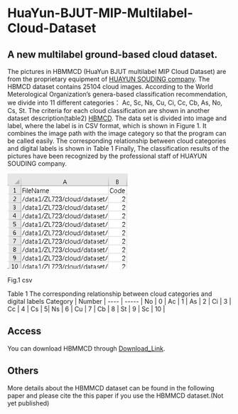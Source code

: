 # HuaYun-BJUT-MIP-Multilabel-Cloud-Dataset
## A new multilabel ground-based cloud dataset.

The pictures in HBMMCD (HuaYun BJUT multilabel MIP Cloud Dataset) are from the proprietary equipment of [HUAYUN SOUDING company](http://www.hysdqx.com/). The HBMCD dataset contains 25104 cloud images. According to the World Meterological Organization’s genera-based classification recommendation, we divide into 11 different categories： Ac, Sc, Ns, Cu, Ci, Cc, Cb, As, No, Cs, St. The criteria for each cloud classification are shown in another dataset description(table2) [HBMCD](https://github.com/SadaharuZL/HuaYun-BJUT-MIP-Cloud-Dataset). The data set is divided into image and label, where the label is in CSV format, which is shown in Figure 1. It combines the image path with the image category so that the program can be called easily. The corresponding relationship between cloud categories and digital labels is shown in Table 1
Finally, The classification results of the pictures have been recognized by the professional staff of HUAYUN SOUDING company.

![csv](https://github.com/SadaharuZL/HuaYun-BJUT-MIP-Multilabel-Cloud-Dataset/blob/main/csv.png)

Fig.1 csv







Table 1 The corresponding relationship between cloud categories and digital labels
Category  | Number  | 
 ---- | ----- |
 No  | 0 | 
 Ac  | 1 | 
 As  | 2 | 
 Ci  | 3 | 
 Cc  | 4 | 
 Cs  | 5| 
 Ns  | 6 | 
 Cu  | 7 | 
 Cb  | 8 | 
 St  | 9 | 
 Sc  | 10 | 
 
 ## Access
 You can download HBMMCD through [Download_Link](https://github.com/SadaharuZL/HuaYun-BJUT-MIP-Multilabel-Cloud-Dataset/blob/main/Download_Link).

 ## Others
 More details about the HBMMCD dataset can be found in the following paper and please cite the this paper if you use the HBMMCD dataset.(Not yet published)
